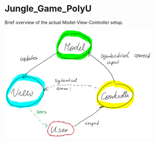 # Jungle_Game_PolyU

Brief overview of the actual Model-View-Controller setup.  


<img src="MVC.jpg"
     alt="MVC"
     style="height: 350px; border: 5px; "/>


